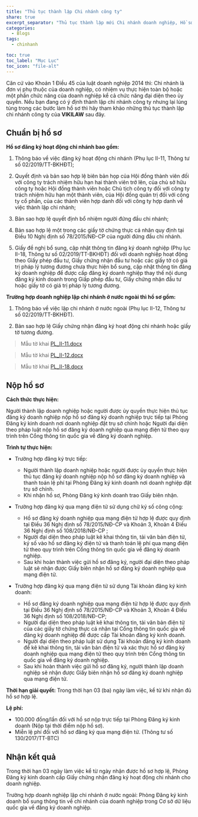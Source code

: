 ```yaml
---
title: "Thủ tục thành lập Chi nhánh công ty"
share: true
excerpt_separator: "Thủ tục thành lập mới Chi nhánh doanh nghiệp, Hồ sơ gồm gì? Chi phí bao nhiêu? quy trình đăng ký..."
categories:
  - Blogs
tags:
  - chinhanh

toc: true
toc_label: "Mục Lục"
toc_icon: "file-alt"
---
```



Căn cứ vào Khoản 1 Điều 45 của luật doanh nghiệp 2014 thì: Chi nhánh là đơn vị phụ thuộc của doanh nghiệp, có nhiệm vụ thực hiện toàn bộ hoặc một phần chức năng của doanh nghiệp kể cả chức năng đại diện theo ủy quyền. Nếu bạn đang có ý định thành lập chi nhánh công ty nhưng lại lúng túng trong các bước làm hồ sơ thì hãy tham khảo những thủ tục thành lập chi nhánh công ty của **VIKILAW** sau đây.

## Chuẩn bị hồ sơ

**Hồ sơ đăng ký hoạt động chi nhánh bao gồm:**

1. Thông báo về việc đăng ký hoạt động chi nhánh (Phụ lục II-11, Thông tư số 02/2019/TT-BKHĐT);

2. Quyết định và bản sao hợp lệ biên bản họp của Hội đồng thành viên đối với công ty trách nhiệm hữu hạn hai thành viên trở lên, của chủ sở hữu công ty hoặc Hội đồng thành viên hoặc Chủ tịch công ty đối với công ty trách nhiệm hữu hạn một thành viên, của Hội đồng quản trị đối với công ty cổ phần, của các thành viên hợp danh đối với công ty hợp danh về việc thành lập chi nhánh;

3. Bản sao hợp lệ quyết định bổ nhiệm người đứng đầu chi nhánh;

4. Bản sao hợp lệ một trong các giấy tờ chứng thực cá nhân quy định tại Điều 10 Nghị định số 78/2015/NĐ-CP của người đứng đầu chi nhánh.

5. Giấy đề nghị bổ sung, cập nhật thông tin đăng ký doanh nghiệp (Phụ lục II-18, Thông tư số 02/2019/TT-BKHĐT) đối với doanh nghiệp hoạt động theo Giấy phép đầu tư, Giấy chứng nhận đầu tư hoặc các giấy tờ có giá trị pháp lý tương đương chưa thực hiện bổ sung, cập nhật thông tin đăng ký doanh nghiệp để được cấp đăng ký doanh nghiệp thay thế nội dung đăng ký kinh doanh trong Giấp phép đầu tư, Giấy chứng nhận đầu tư hoặc giấy tờ có giá trị pháp lý tương đương.

**Trường hợp doanh nghiệp lập chi nhánh ở nước ngoài thì hồ sơ gồm:**

1. Thông báo về việc lập chi nhánh ở nước ngoài (Phụ lục II-12, Thông tư số 02/2019/TT-BKHĐT).

2. Bản sao hợp lệ Giấy chứng nhận đăng ký hoạt động chi nhánh hoặc giấy tờ tương đương.

>Mẫu tờ khai [PL_II-11.docx](https://bit.ly/mau-to-khai-PL_II-11)

>Mẫu tờ khai [PL_II-12.docx](https://bit.ly/mau-to-khai-PL_II-12)

>Mẫu tờ khai [PL_II-18.docx](https://bit.ly/mau-to-khai-PL_II-18) 

## Nộp hồ sơ

**Cách thức thực hiện:**

Người thành lập doanh nghiệp hoặc người được ủy quyền thực hiện thủ tục đăng ký doanh nghiệp nộp hồ sơ đăng ký doanh nghiệp trực tiếp tại Phòng Đăng ký kinh doanh nơi doanh nghiệp đặt trụ sở chính hoặc Người đại diện theo pháp luật nộp hồ sơ đăng ký doanh nghiệp qua mạng điện tử theo quy trình trên Cổng thông tin quốc gia về đăng ký doanh nghiệp. 

**Trình tự thực hiện:**

+ Trường hợp đăng ký trực tiếp:

	- Người thành lập doanh nghiệp hoặc người được ủy quyền thực hiện thủ tục đăng ký doanh nghiệp nộp hồ sơ đăng ký doanh nghiệp và thanh toán lệ phí tại Phòng Đăng ký kinh doanh nơi doanh nghiệp đặt trụ sở chính.
	- Khi nhận hồ sơ, Phòng Đăng ký kinh doanh trao Giấy biên nhận.

+ Trường hợp đăng ký qua mạng điện tử sử dụng chữ ký số công cộng:

	- Hồ sơ đăng ký doanh nghiệp qua mạng điện tử hợp lệ được quy định tại Điều 36 Nghị định số 78/2015/NĐ-CP và Khoản 3, Khoản 4 Điều 36 Nghị định số 108/2018/NĐ-CP ;
	- Người đại diện theo pháp luật kê khai thông tin, tải văn bản điện tử, ký số vào hồ sơ đăng ký điện tử và thanh toán lệ phí qua mạng điện tử theo quy trình trên Cổng thông tin quốc gia về đăng ký doanh nghiệp.
	- Sau khi hoàn thành việc gửi hồ sơ đăng ký, người đại diện theo pháp luật sẽ nhận được Giấy biên nhận hồ sơ đăng ký doanh nghiệp qua mạng điện tử.

+ Trường hợp đăng ký qua mạng điện tử sử dụng Tài khoản đăng ký kinh doanh:

	 - Hồ sơ đăng ký doanh nghiệp qua mạng điện tử hợp lệ được quy định tại Điều 36 Nghị định số 78/2015/NĐ-CP và Khoản 3, Khoản 4 Điều 36 Nghị định số 108/2018/NĐ-CP;
	 - Người đại diện theo pháp luật kê khai thông tin, tải văn bản điện tử của các giấy tờ chứng thực cá nhân tại Cổng thông tin quốc gia về đăng ký doanh nghiệp để được cấp Tài khoản đăng ký kinh doanh.
	 - Người đại diện theo pháp luật sử dụng Tài khoản đăng ký kinh doanh để kê khai thông tin, tải văn bản điện tử và xác thực hồ sơ đăng ký doanh nghiệp qua mạng điện tử theo quy trình trên Cổng thông tin quốc gia về đăng ký doanh nghiệp.
	 - Sau khi hoàn thành việc gửi hồ sơ đăng ký, người thành lập doanh nghiệp sẽ nhận được Giấy biên nhận hồ sơ đăng ký doanh nghiệp qua mạng điện tử.
	 
**Thời hạn giải quyết:** Trong thời hạn 03 (ba) ngày làm việc, kể từ khi nhận đủ hồ sơ hợp lệ.

**Lệ phí:**

+ 100.000 đồng/lần đối với hồ sơ nộp trực tiếp tại Phòng Đăng ký kinh doanh (Nộp tại thời điểm nộp hồ sơ).
+ Miễn lệ phí đối với hồ sơ đăng ký qua mạng điện tử.
(Thông tư số 130/2017/TT-BTC)

## Nhận kết quả

Trong thời hạn 03 ngày làm việc kể từ ngày nhận được hồ sơ hợp lệ, Phòng Đăng ký kinh doanh cấp Giấy chứng nhận đăng ký hoạt động chi nhánh cho doanh nghiệp.

Trường hợp doanh nghiệp lập chi nhánh ở nước ngoài: Phòng Đăng ký kinh doanh bổ sung thông tin về chi nhánh của doanh nghiệp trong Cơ sở dữ liệu quốc gia về đăng ký doanh nghiệp.



